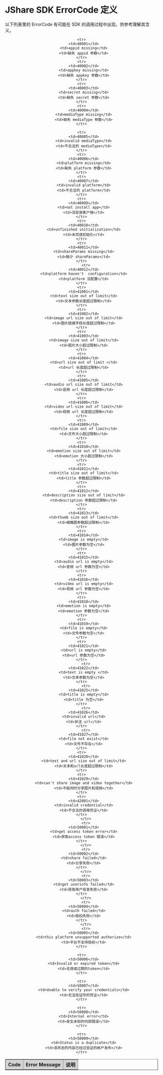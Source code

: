# JShare SDK ErrorCode 定义

以下列表里的 ErrorCode 有可能在 SDK 的调用过程中出现。供参考理解其含义。


<div class="table-d" align="center" >
	<table border="1" width = "100%">
		<tr  bgcolor="#D3D3D3" >
			<th >Code</th>
			<th>Error Message</th>
			<th>说明</th>
		</tr>

    <tr>
      <td>40001</td>
      <td>appid missing</td>
      <td>缺失 appid 参数</td>
    </tr>
    <tr>
      <td>40002</td>
      <td>appkey missing</td>
      <td>缺失 appkey 参数</td>
    </tr>
    <tr>
      <td>40003</td>
      <td>secret missing</td>
      <td>缺失 secret 参数</td>
    </tr>
    <tr>
      <td>40004</td>
      <td>mediaType missing</td>
      <td>缺失 mediaType 参数</td>
    </tr>
    
    <tr>
      <td>40005</td>
      <td>invalid mediaType</td>
      <td>不合法的 mediaType</td>
    </tr>
    <tr>
      <td>40006</td>
      <td>platform missing</td>
      <td>缺失 platform 参数</td>
    </tr>
    <tr>
      <td>40007</td>
      <td>invalid platform</td>
      <td>不合法的 platform</td>
    </tr>
    <tr>
      <td>40009</td>
      <td>not install app</td>
      <td>没安装客户端</td>
    </tr>
    <tr>
      <td>40010</td>
      <td>unfinished initialization</td>
      <td>未完成初始化</td>
    </tr>
    <tr>
      <td>40011</td>
      <td>shareParams missing</td>
      <td>缺少 shareParams</td>
    </tr>
        <tr>
      <td>40012</td>
      <td>platform haven't  configuration</td>
      <td>platform 没配置</td>
    </tr>
    <tr>
      <td>41001</td>
      <td>text size out of limit</td>
      <td>文本参数长度超过限制</td>
    </tr>
    <tr>
      <td>41002</td>
      <td>image url size out of limit</td>
      <td>图片链接字段长度超过限制</td>
    </tr>
    <tr>
      <td>41003</td>
      <td>image size out of limit</td>
      <td>图片大小超过限制</td>
    </tr>
    <tr>
      <td>41004</td>
      <td>url size out of limit	</td>
      <td>url 长度超过限制</td>
    </tr>
    <tr>
      <td>41005</td>
      <td>audio url size out of limit</td>
      <td>音频 url 长度超过限制</td>
    </tr>
    <tr>
      <td>41006</td>
      <td>video url size out of limit</td>
      <td>视频 url 长度超过限制</td>
    </tr>
    <tr>
      <td>41009</td>
      <td>file size out of limit</td>
      <td>文件大小超过限制</td>
    </tr>
    <tr>
      <td>41010</td>
      <td>emotion size out of limit</td>
      <td>emotion 大小超过限制</td>
    </tr>
    <tr>
      <td>41011</td>
      <td>title size out of limit</td>
      <td>title 参数超过限制</td>
    </tr>
    <tr>
      <td>41012</td>
      <td>description size out of limit</td>
      <td>description 参数超过限制</td>
    </tr>
    <tr>
      <td>41013</td>
      <td>thumb size out of limit</td>
      <td>缩略图参数超过限制</td>
    </tr>
    <tr>
      <td>41014</td>
      <td>image is empty</td>
      <td>图片参数为空</td>
    </tr>
    <tr>
      <td>41015</td>
      <td>audio url is empty</td>
      <td>音频 url 参数为空</td>
    </tr>
    <tr>
      <td>41016</td>
      <td>video url is empty</td>
      <td>视频 url 参数为空</td>
    </tr>
    <tr>
      <td>41018</td>
      <td>emotion is empty</td>
      <td>emotion 参数为空</td>
    </tr>
    <tr>
      <td>41019</td>
      <td>file is empty</td>
      <td>文件参数为空</td>
    </tr>
    <tr>
      <td>41021</td>
      <td>url is empty</td>
      <td>url 参数为空</td>
    </tr>
        <tr>
      <td>41022</td>
      <td>text is empty	</td>
      <td>文本参数为空</td>
    </tr>
        <tr>
      <td>41025</td>
      <td>title is empty</td>
      <td>title 为空</td>
    </tr>
        <tr>
      <td>41026</td>
      <td>invalid url</td>
      <td>非法 url</td>
    </tr>
        <tr>
      <td>41027</td>
      <td>file not exist</td>
      <td>文件不存在</td>
    </tr>
    <tr>
      <td>41028</td>
      <td>text and url size out of limit</td>
      <td>文本和url长度超过限制</td>
    </tr>
    <tr>
      <td>41029</td>
      <td>can't share image and video together</td>
      <td>不能同时分享图片和视频</td>
    </tr>
    <tr>
      <td>42001</td>
      <td>invalid credential</td>
      <td>不合法的调用凭证</td>
    </tr>
        </tr>
        <tr>
      <td>50001</td>
      <td>get access token error</td>
      <td>获取access token 错误</td>
    </tr>
        </tr>
        <tr>
      <td>50002</td>
      <td>share failed</td>
      <td>分享失败</td>
    </tr>
        </tr>
        <tr>
      <td>50003</td>
      <td>get userinfo failed</td>
      <td>获取用户信息失败</td>
    </tr>
        </tr>
        <tr>
      <td>50004</td>
      <td>auth failed</td>
      <td>授权失败</td>
    </tr>
        </tr>
        <tr>
      <td>50005</td>
      <td>this platform unsupported authorize</td>
      <td>平台不支持授权</td>
    </tr>
    
    <tr>
      <td>50006</td>
      <td>Invalid or expired token</td>
      <td>无效或过期的token</td>
    </tr>
    
    <tr>
      <td>50007</td>
      <td>Unable to verify your credentials</td>
      <td>无法验证你的凭证</td>
    </tr>
    
    <tr>
      <td>50008</td>
      <td>Internal error</td>
      <td>发生未知的内部错误</td>
    </tr>
    
    <tr>
      <td>50009</td>
      <td>Status is a duplicate</td>
      <td>该状态的内容已经过验证的帐户发布</td>
    </tr>
    
</table>
</div>
